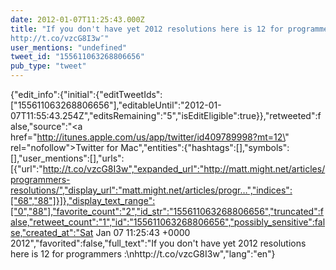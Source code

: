```yaml
---
date: 2012-01-07T11:25:43.000Z
title: "If you don't have yet 2012 resolutions here is 12 for programmers :
http://t.co/vzcG8I3w″"
user_mentions: "undefined"
tweet_id: "155611063268806656"
pub_type: "tweet"
---
```

{"edit_info":{"initial":{"editTweetIds":["155611063268806656"],"editableUntil":"2012-01-07T11:55:43.254Z","editsRemaining":"5","isEditEligible":true}},"retweeted":false,"source":"<a href=\"http://itunes.apple.com/us/app/twitter/id409789998?mt=12\" rel=\"nofollow\">Twitter for Mac</a>","entities":{"hashtags":[],"symbols":[],"user_mentions":[],"urls":[{"url":"http://t.co/vzcG8I3w","expanded_url":"http://matt.might.net/articles/programmers-resolutions/","display_url":"matt.might.net/articles/progr…","indices":["68","88"]}]},"display_text_range":["0","88"],"favorite_count":"2","id_str":"155611063268806656","truncated":false,"retweet_count":"1","id":"155611063268806656","possibly_sensitive":false,"created_at":"Sat Jan 07 11:25:43 +0000 2012","favorited":false,"full_text":"If you don't have yet 2012 resolutions here is 12 for programmers :\nhttp://t.co/vzcG8I3w","lang":"en"}
